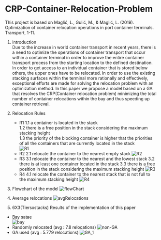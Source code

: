# CRP-Container-Relocation-Problem
 
This project is based on Maglić, L., Gulić, M., & Maglić, L. (2019). Optimization of container relocation operations in port container terminals. Transport, 1-11.

1. Introduction  
Due to the increase in world container transport in recent years, there is a need to optimize the operations of container transport that occur within a container terminal in order to improve the entire container transport process from the starting location to the defined destination. In order to get access to an individual container that is stored below others, the upper ones have to be relocated. In order to use the existing stacking surfaces within the terminal more rationally and effectively, exceptional efforts are made for solving the relocation problem with an optimization method. In this paper we propose a model based on a GA that resolves the CRP(Container relocation problem) minimizing the total number of container relocations within the bay and thus speeding up container retrieval.

2. Relocation Rules
   - R1
       1.1 a container is located in the stack  
       1.2 there is a free position in the stack considering the maximum stacking height  
       1.3 the priority of the blocking container is higher that the priorities of all the containers that are currently located in the stack  
       ![R1](https://user-images.githubusercontent.com/54901021/74013311-7e0c1380-49cf-11ea-8014-a71de371b80f.PNG)
    - R2
       2.1 relocate the container to the nearest empty stack
       ![R2](https://user-images.githubusercontent.com/54901021/74013312-7ea4aa00-49cf-11ea-9127-51205da096ce.PNG)
    - R3
       3.1 relocate the container to the nearest and the lowest stack
       3.2 there is at least one container located in the stack
       3.3 there is a free position in the stack considering the maximum stacking height
       ![R3](https://user-images.githubusercontent.com/54901021/74013313-7f3d4080-49cf-11ea-8062-5b50b032f640.PNG)
    - R4
       4.1 relocate the container to the nearest stack that is not full to the maximum stacking height
       ![R4](https://user-images.githubusercontent.com/54901021/74013310-7d737d00-49cf-11ea-8bc3-5538bdb237a1.PNG)
3. Flowchart of the model
![flowChart](https://user-images.githubusercontent.com/54901021/74013323-87957b80-49cf-11ea-851c-2dcc049d01c5.PNG)
4. Average relocations
![avgRelocations](https://user-images.githubusercontent.com/54901021/74013326-882e1200-49cf-11ea-82dc-202cb2a1d874.PNG)
5. 6X3(Tiersxstacks) Results of the implementation of this paper 
- Bay satae  
![bay](https://user-images.githubusercontent.com/54901021/74013966-02ab6180-49d1-11ea-97ca-b084c201fbac.PNG)
- Randomly relocated (avg : 7.8 relocations)
![non-GA](https://user-images.githubusercontent.com/54901021/74013320-849a8b00-49cf-11ea-8eb3-1f92899d2de0.png)
- GA used (avg : 5.779 relocations)
![GA_1](https://user-images.githubusercontent.com/54901021/74089039-3de88600-4ae0-11ea-95c5-72e4bc8d7a73.png)  
